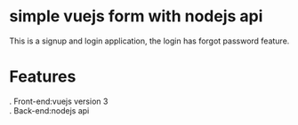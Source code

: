 # simple vuejs form with nodejs api
This  is a signup and login application, the login has forgot password feature.
# Features
. Front-end:vuejs version 3<br>
. Back-end:nodejs api
